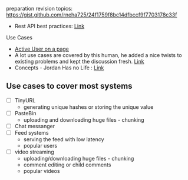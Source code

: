 preparation revision topics: https://gist.github.com/rneha725/24f1759f8bc14dfbccf9f7703178c33f

- Rest API best practices: [Link](https://stackoverflow.blog/2020/03/02/best-practices-for-rest-api-design/)

Use Cases
- [Active User on a page](https://systemdesign.one/distributed-counter-system-design/)
- A lot use cases are covered by this human, he added a nice twists to existing problems and kept the discussion fresh. [Link](https://www.youtube.com/playlist?list=PLjTveVh7FakJOoY6GPZGWHHl4shhDT8iV)
- Concepts - Jordan Has no Life : [Link](https://www.youtube.com/playlist?list=PLjTveVh7FakKjb4UYzUazqBNNF-WGurXp)

## Use cases to cover most systems
- [ ] TinyURL
  - generating unique hashes or storing the unique value
- [ ] PasteBin
  - uploading and downloading huge files - chunking
- [ ] Chat messanger
- [ ] Feed systems
  - serving the feed with low latency
  - popular users
- [ ] video streaming
  - uploading/downloading huge files - chunking
  - comment editing or child comments
  - popular videos
